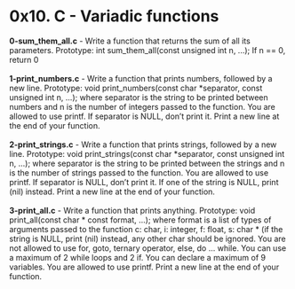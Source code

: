 # 0x10. C - Variadic functions<br/>
**0-sum_them_all.c** - Write a function that returns the sum of all its parameters. Prototype: int sum_them_all(const unsigned int n, ...); If n == 0, return 0<br/><br/>
**1-print_numbers.c** - Write a function that prints numbers, followed by a new line. Prototype: void print_numbers(const char *separator, const unsigned int n, ...); where separator is the string to be printed between numbers and n is the number of integers passed to the function. You are allowed to use printf. If separator is NULL, don’t print it. Print a new line at the end of your function.<br/><br/>
**2-print_strings.c** - Write a function that prints strings, followed by a new line. Prototype: void print_strings(const char *separator, const unsigned int n, ...); where separator is the string to be printed between the strings and n is the number of strings passed to the function. You are allowed to use printf. If separator is NULL, don’t print it. If one of the string is NULL, print (nil) instead. Print a new line at the end of your function.<br/><br/>
**3-print_all.c** - Write a function that prints anything. Prototype: void print_all(const char * const format, ...); where format is a list of types of arguments passed to the function c: char, i: integer, f: float, s: char * (if the string is NULL, print (nil) instead, any other char should be ignored. You are not allowed to use for, goto, ternary operator, else, do ... while. You can use a maximum of 2 while loops and 2 if. You can declare a maximum of 9 variables. You are allowed to use printf. Print a new line at the end of your function.<br/><br/>
